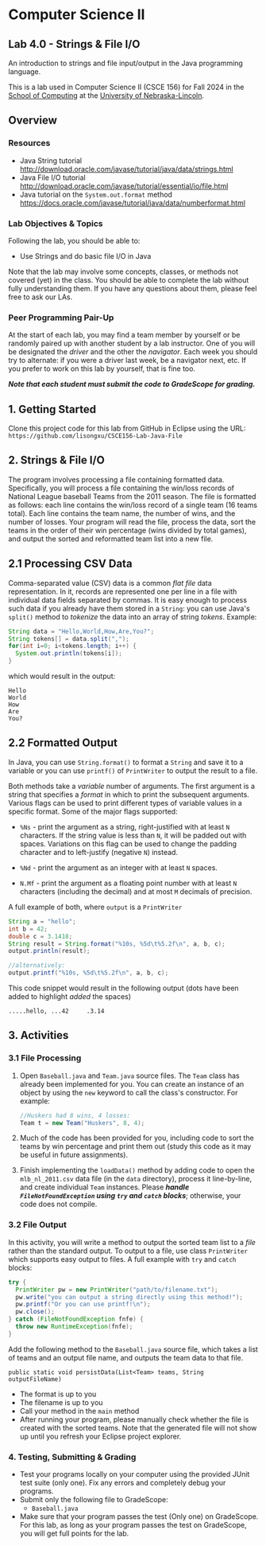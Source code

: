 # Computer Science II
## Lab 4.0 - Strings & File I/O

An introduction to strings and file input/output in the Java programming language.  

This is a lab used in Computer Science II (CSCE 156) for Fall 2024 
in the [School of Computing](https://computing.unl.edu) 
at the [University of Nebraska-Lincoln](https://www.unl.edu).

## Overview

### Resources

* Java String tutorial   
http://download.oracle.com/javase/tutorial/java/data/strings.html
* Java File I/O tutorial  
http://download.oracle.com/javase/tutorial/essential/io/file.html
* Java tutorial on the `System.out.format` method  
https://docs.oracle.com/javase/tutorial/java/data/numberformat.html

### Lab Objectives & Topics

Following the lab, you should be able to:
* Use Strings and do basic file I/O in Java

Note that the lab may involve some concepts, classes, or methods not covered (yet) in the class. You should be able to complete the lab without fully understanding them. If you have any questions about them, please feel free to ask our LAs. 

### Peer Programming Pair-Up

At the start of each lab, you may find a team member by yourself or be randomly paired up with another student by a lab instructor.  One of you will be designated the *driver* and the other the *navigator*. Each week you should try to alternate: if you were a driver last week, be a navigator next, etc. If you prefer to work on this lab by yourself, that is fine too. 

***Note that each student must submit the code to GradeScope for grading.***


## 1. Getting Started

Clone this project code for this lab from GitHub in Eclipse using the
URL: `https://github.com/lisongxu/CSCE156-Lab-Java-File`


## 2. Strings & File I/O

The program involves processing a file containing formatted data. Specifically, you will process a file containing the win/loss records of National League baseball Teams from the 2011 season. The file is formatted as follows: each line contains the win/loss record of a single team (16 teams total). Each line contains the team name, the number of
wins, and the number of losses. Your program will read the file, process the data, sort the teams in the order of their win percentage (wins divided by total games), and output the sorted and reformatted team list into a new file.

## 2.1 Processing CSV Data

Comma-separated value (CSV) data is a common *flat file* data representation. In it, records are represented one per line in a file with individual data fields separated by commas.  It is easy enough to process such data if you 
already have them stored in a `String`: you can use Java's `split()` method to *tokenize* the data into an array of string *tokens*.  Example:

```java
String data = "Hello,World,How,Are,You?";
String tokens[] = data.split(",");
for(int i=0; i<tokens.length; i++) {
  System.out.println(tokens[i]);
}
```

which would result in the output: 
```text
Hello
World
How
Are
You?
```

## 2.2 Formatted Output

In Java, you can use `String.format()` to format a `String` and save it to a variable or you can use `printf()` of `PrintWriter` to output the result to a file.

Both methods take a *variable* number of arguments.  The first argument is a string that specifies a *format* in which to print the subsequent arguments.  Various flags can be used to print different types of variable values in a specific format. Some of the major flags supported:

* `%Ns` - print the argument as a string, right-justified with at least `N`
    characters. If the string value is less than `N`, it will be padded
    out with spaces. Variations on this flag can be used to change the
    padding character and to left-justify (negative `N`) instead.

* `%Nd` - print the argument as an integer with at least `N` spaces.

* `N.Mf` - print the argument as a floating point number with at least `N`
    characters (including the decimal) and at most `M` decimals of
    precision.

A full example of both, where `output` is a `PrintWriter`

```java
String a = "hello"; 
int b = 42;
double c = 3.1418;
String result = String.format("%10s, %5d\t%5.2f\n", a, b, c);
output.println(result);

//alternatively:
output.printf("%10s, %5d\t%5.2f\n", a, b, c);
```

This code snippet would result in the following output (dots
have been added to highlight *added* the spaces)

```text
.....hello, ...42     .3.14
```


## 3. Activities 

    
### 3.1 File Processing

1.  Open `Baseball.java` and `Team.java` source files. 
    The `Team` class has already been implemented for you.  You can create an instance of an object by using the `new` keyword to call the class's constructor.  For example:  
    ```java
    //Huskers had 8 wins, 4 losses:
    Team t = new Team("Huskers", 8, 4);
    ```

2.  Much of the code has been provided for you, including code to sort 
    the teams by win percentage and print them out (study this code as
    it may be useful in future assignments).

3.  Finish implementing the `loadData()` method by adding code to open the `mlb_nl_2011.csv` data file (in the `data` directory), process it line-by-line, and create individual `Team` instances. Please ***handle `FileNotFoundException` using `try` and `catch` blocks***; otherwise, your code does not compile. 

### 3.2 File Output

In this activity, you will write a method to output the sorted team list to a *file* rather than the standard output.  To output to a file, use class `PrintWriter` which supports easy output to files. A full example with `try` and `catch` blocks:

```java
try {
  PrintWriter pw = new PrintWriter("path/to/filename.txt");
  pw.write("you can output a string directly using this method!");
  pw.printf("Or you can use printf!\n");
  pw.close();
} catch (FileNotFoundException fnfe) {
  throw new RuntimeException(fnfe);
}
```
Add the following method to the `Baseball.java` source file, which takes a list of teams and an output file name, and outputs the team data to that file.  

`public static void persistData(List<Team> teams, String outputFileName)`
- The format is up to you
- The filename is up to you
- Call your method in the `main` method
- After running your program, please manually check whether the file is created with the sorted teams. Note that the generated file will not show up until you refresh your Eclipse project explorer.

### 4. Testing, Submitting & Grading

* Test your programs locally on your computer using the provided JUnit test suite (only one).  Fix any
errors and completely debug your programs.
* Submit only the following file to GradeScope:
  * `Baseball.java`
* Make sure that your program passes  the test (Only one) on GradeScope. For this lab, as long as your program passes  the test on GradeScope, you will get full points for the lab.

